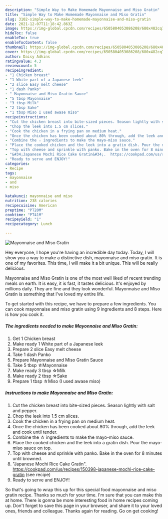 ```yaml
---
description: "Simple Way to Make Homemade Mayonnaise and Miso Gratin"
title: "Simple Way to Make Homemade Mayonnaise and Miso Gratin"
slug: 3102-simple-way-to-make-homemade-mayonnaise-and-miso-gratin
date: 2021-12-07T11:18:42.863Z
image: https://img-global.cpcdn.com/recipes/6505804053086208/680x482cq70/mayonnaise-and-miso-gratin-recipe-main-photo.jpg
hideToc: false
enableToc: true
enableTocContent: false
thumbnail: https://img-global.cpcdn.com/recipes/6505804053086208/680x482cq70/mayonnaise-and-miso-gratin-recipe-main-photo.jpg
cover: https://img-global.cpcdn.com/recipes/6505804053086208/680x482cq70/mayonnaise-and-miso-gratin-recipe-main-photo.jpg
author: Daisy Adkins
ratingvalue: 4.3
reviewcount: 5
recipeingredient:
- "1 Chicken breast"
- "1 White part of a Japanese leek"
- "2 slice Easy melt cheese"
- "1 dash Panko"
- " Mayonnaise and Miso Gratin Sauce"
- "5 tbsp Mayonnaise"
- "3 tbsp Milk"
- "2 tbsp Sake"
- "1 tbsp Miso I used awase miso"
recipeinstructions:
- "Cut the chicken breast into bite-sized pieces. Season lightly with salt and pepper."
- "Chop the leek into 1.5 cm slices."
- "Cook the chicken in a frying pan on medium heat."
- "Once the chicken has been cooked about 80% through, add the leek and cook until tender."
- "Combine the ☆ ingredients to make the mayo-miso sauce."
- "Place the cooked chicken and the leek into a gratin dish. Pour the mayo-miso sauce on top."
- "Top with cheese and sprinkle with panko. Bake in the oven for 8 minutes until browned."
- "&#34;Japanese Mochi Rice Cake Gratin&#34;.  https://cookpad.com/us/recipes/150398-japanese-mochi-rice-cake-gratin           (see recipe)"
- "Ready to serve and ENJOY!"
categories:
- Recipe
tags:
- mayonnaise
- and
- miso

katakunci: mayonnaise and miso 
nutrition: 238 calories
recipecuisine: American
preptime: "PT20M"
cooktime: "PT41M"
recipeyield: "1"
recipecategory: Lunch

---
```



![Mayonnaise and Miso Gratin](https://img-global.cpcdn.com/recipes/6505804053086208/680x482cq70/mayonnaise-and-miso-gratin-recipe-main-photo.jpg)

Hey everyone, I hope you're having an incredible day today. Today, I will show you a way to make a distinctive dish, mayonnaise and miso gratin. It is one of my favorites. This time, I will make it a bit unique. This will be really delicious.

Mayonnaise and Miso Gratin is one of the most well liked of recent trending meals on earth. It is easy, it is fast, it tastes delicious. It's enjoyed by millions daily. They are fine and they look wonderful. Mayonnaise and Miso Gratin is something that I've loved my entire life.




To get started with this recipe, we have to prepare a few ingredients. You can cook mayonnaise and miso gratin using 9 ingredients and 8 steps. Here is how you cook it.

<!--inarticleads1-->

##### The ingredients needed to make Mayonnaise and Miso Gratin:

1. Get 1 Chicken breast
1. Make ready 1 White part of a Japanese leek
1. Prepare 2 slice Easy melt cheese
1. Take 1 dash Panko
1. Prepare  Mayonnaise and Miso Gratin Sauce
1. Take 5 tbsp ☆Mayonnaise
1. Make ready 3 tbsp ☆Milk
1. Make ready 2 tbsp ☆Sake
1. Prepare 1 tbsp ☆Miso (I used awase miso)




<!--inarticleads2-->

##### Instructions to make Mayonnaise and Miso Gratin:

1. Cut the chicken breast into bite-sized pieces. Season lightly with salt and pepper.
1. Chop the leek into 1.5 cm slices.
1. Cook the chicken in a frying pan on medium heat.
1. Once the chicken has been cooked about 80% through, add the leek and cook until tender.
1. Combine the ☆ ingredients to make the mayo-miso sauce.
1. Place the cooked chicken and the leek into a gratin dish. Pour the mayo-miso sauce on top.
1. Top with cheese and sprinkle with panko. Bake in the oven for 8 minutes until browned.
1. &#34;Japanese Mochi Rice Cake Gratin&#34;.  https://cookpad.com/us/recipes/150398-japanese-mochi-rice-cake-gratin           (see recipe)
1. Ready to serve and ENJOY!



So that's going to wrap this up for this special food mayonnaise and miso gratin recipe. Thanks so much for your time. I'm sure that you can make this at home. There is gonna be more interesting food in home recipes coming up. Don't forget to save this page in your browser, and share it to your loved ones, friends and colleague. Thanks again for reading. Go on get cooking!
